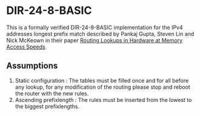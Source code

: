 # DIR-24-8-BASIC

This is a formally verified DIR-24-8-BASIC implementation for the IPv4 addresses longest prefix match described by Pankaj Gupta, Steven Lin and Nick McKeown in their paper [Routing Lookups in Hardware at Memory Access Speeds](http://tiny-tera.stanford.edu/~nickm/papers/Infocom98_lookup.pdf).

## Assumptions
1. Static configuration : The tables must be filled once and for all before any lookup, for any modification of the routing please stop and reboot the router with the new rules.
2. Ascending prefixlength : The rules must be inserted from the lowest to the biggest prefixlengths.
